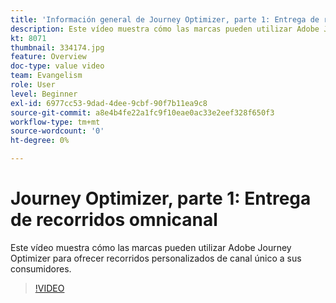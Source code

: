 ```yaml
---
title: 'Información general de Journey Optimizer, parte 1: Entrega de recorridos omnicanal'
description: Este vídeo muestra cómo las marcas pueden utilizar Adobe Journey Optimizer para ofrecer recorridos personalizados de canal único a sus consumidores.
kt: 8071
thumbnail: 334174.jpg
feature: Overview
doc-type: value video
team: Evangelism
role: User
level: Beginner
exl-id: 6977cc53-9dad-4dee-9cbf-90f7b11ea9c8
source-git-commit: a8e4b4fe22a1fc9f10eae0ac33e2eef328f650f3
workflow-type: tm+mt
source-wordcount: '0'
ht-degree: 0%

---
```


# Journey Optimizer, parte 1: Entrega de recorridos omnicanal

Este vídeo muestra cómo las marcas pueden utilizar Adobe Journey Optimizer para ofrecer recorridos personalizados de canal único a sus consumidores.

>[!VIDEO](https://video.tv.adobe.com/v/334174?quality=12)
